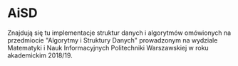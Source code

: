 # AiSD
Znajdują się tu implementacje struktur danych i algorytmów omówionych na przedmiocie "Algorytmy i Struktury Danych" prowadzonym na wydziale Matematyki i Nauk Informacyjnych Politechniki Warszawskiej w roku akademickim 2018/19.
